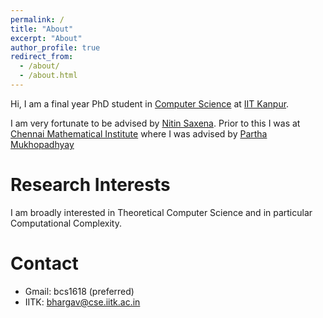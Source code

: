 ```yaml
---
permalink: /
title: "About"
excerpt: "About"
author_profile: true
redirect_from: 
  - /about/
  - /about.html
---
```


Hi, I am a final year PhD student in [Computer Science](https://www.cse.iitk.ac.in/) at [IIT Kanpur](https://www.iitk.ac.in/).

I am very fortunate to be advised by [Nitin Saxena](https://www.cse.iitk.ac.in/users/nitin/). Prior to this I was at [Chennai Mathematical Institute](https://www.cmi.ac.in/) where I was advised by [Partha Mukhopadhyay](https://www.cmi.ac.in/~partham/)


Research Interests
======
I am broadly interested in Theoretical Computer Science and in particular Computational Complexity.


Contact
======
- Gmail: bcs1618 (preferred)
- IITK: bhargav@cse.iitk.ac.in 
